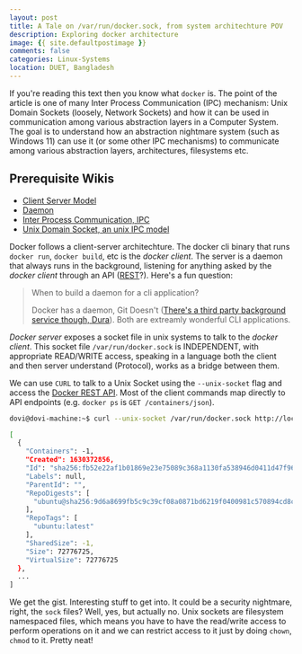 ```yaml
---
layout: post
title: A Tale on /var/run/docker.sock, from system architechture POV
description: Exploring docker architecture
image: {{ site.defaultpostimage }} 
comments: false
categories: Linux-Systems
location: DUET, Bangladesh
---
```


If you're reading this text then you know what `docker` is. The point of the article is one of many Inter Process Communication (IPC) mechanism: Unix Domain Sockets (loosely, Network Sockets) and how it can be used in communication among various abstraction layers in a Computer System. The goal is to understand how an abstraction nightmare system (such as Windows 11) can use it (or some other IPC mechanisms) to communicate among various abstraction layers, architectures, filesystems etc.

## Prerequisite Wikis
- [Client Server Model](https://en.wikipedia.org/wiki/Client%E2%80%93server_model)
- [Daemon](https://en.wikipedia.org/wiki/Daemon_(computing))
- [Inter Process Communication, IPC](https://en.wikipedia.org/wiki/Inter-process_communication)
- [Unix Domain Socket, an unix IPC model](https://en.wikipedia.org/wiki/Unix_domain_socket)

Docker follows a client-server architechture. The docker cli binary that runs `docker run`, `docker build`, etc is the *docker client*. The server is a daemon that always runs in the background, listening for anything asked by the *docker client* through an API ([REST](https://en.wikipedia.org/wiki/Representational_state_transfer)?). Here's a fun question:

> When to build a daemon for a cli application?
>
> Docker has a daemon, Git Doesn't ([There's a third party background service though, Dura](https://github.com/tkellogg/dura)). Both are extreamly wonderful CLI applications.

*Docker server* exposes a socket file in unix systems to talk to the *docker client*. This socket file `/var/run/docker.sock` is INDEPENDENT, with appropriate READ/WRITE access, speaking in a language both the client and then server understand (Protocol), works as a bridge between them.

We can use `CURL` to talk to a Unix Socket using the `--unix-socket` flag and access the [Docker REST API](https://docs.docker.com/engine/api/v1.37/). Most of the client commands map directly to API endpoints (e.g. `docker ps` is `GET /containers/json`).


```bash
dovi@dovi-machine:~$ curl --unix-socket /var/run/docker.sock http://localhost/images/json | jq

[
  {
    "Containers": -1,
    "Created": 1630372856,
    "Id": "sha256:fb52e22af1b01869e23e75089c368a1130fa538946d0411d47f964f8b1076180",
    "Labels": null,
    "ParentId": "",
    "RepoDigests": [
      "ubuntu@sha256:9d6a8699fb5c9c39cf08a0871bd6219f0400981c570894cd8cbea30d3424a31f"
    ],
    "RepoTags": [
      "ubuntu:latest"
    ],
    "SharedSize": -1,
    "Size": 72776725,
    "VirtualSize": 72776725
  },
  ...
]
```

We get the gist. Interesting stuff to get into. It could be a security nightmare, right, the `sock` files? Well, yes, but actually no. Unix sockets are filesystem namespaced files, which means you have to have the read/write access to perform operations on it and we can restrict access to it just by doing `chown`, `chmod` to it. Pretty neat!